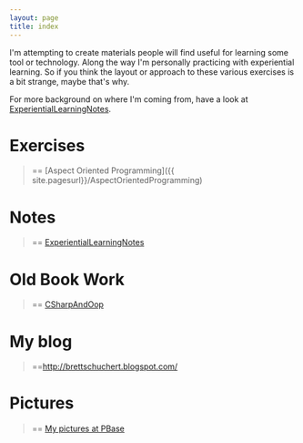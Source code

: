 ```yaml
---
layout: page
title: index
---
```

I'm attempting to create materials people will find useful for learning some tool or technology. Along the way I'm personally practicing with experiential learning. So if you think the layout or approach to these various exercises is a bit strange, maybe that's why.

For more background on where I'm coming from, have a look at [ExperientialLearningNotes]({{site.pagesurl}}/ExperientialLearningNotes).

# Exercises 
> == [Aspect Oriented Programming]({{ site.pagesurl}}/AspectOrientedProgramming) 

# Notes 
> == [ExperientialLearningNotes]({{site.pagesurl}}/ExperientialLearningNotes) 

# Old Book Work 
> == [CSharpAndOop]({{site.pagesurl}}/CSharpAndOop)

# My blog 
> ==<http://brettschuchert.blogspot.com/>

# Pictures 
> == [My pictures at PBase](http://www.pbase.com/brett_schuchert)
